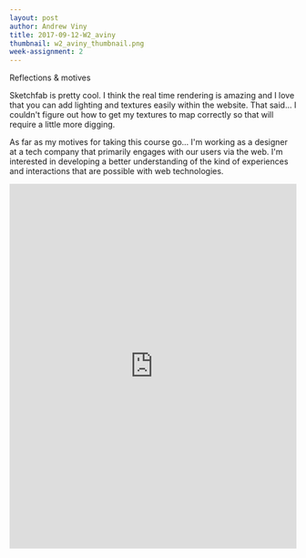 ```yaml
---
layout: post
author: Andrew Viny
title: 2017-09-12-W2_aviny
thumbnail: w2_aviny_thumbnail.png
week-assignment: 2
---
```


Reflections & motives 

Sketchfab is pretty cool.  I think the real time rendering is amazing and I love that you can add lighting and textures easily within the website.  That said... I couldn't figure out how to get my textures to map correctly so that will require a little more digging.

As far as my motives for taking this course go... I'm working as a designer at a tech company that primarily engages with our users via the web.  I'm interested in developing a better understanding of the kind of experiences and interactions that are possible with web technologies.

<div class="sketchfab-embed-wrapper"><iframe style="width:100%; height:640px" src="https://sketchfab.com/models/0d501638a2a34d4a84acbc27d5c89dd7/embed" frameborder="0" allowvr allowfullscreen mozallowfullscreen="true" webkitallowfullscreen="true" onmousewheel=""></iframe>